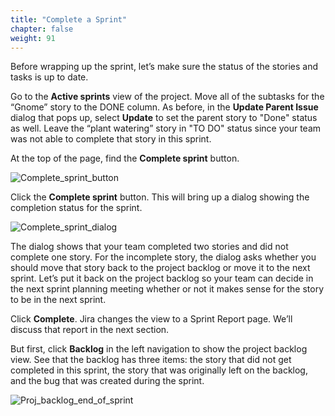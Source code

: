 ```yaml
---
title: "Complete a Sprint"
chapter: false
weight: 91
---
```


Before wrapping up the sprint, let’s make sure the status of the stories and tasks is up to date.  

Go to the **Active sprints** view of the project.  Move all of the subtasks for the “Gnome” story to the DONE column.  As before, in the **Update Parent Issue** dialog that pops up, select **Update** to set the parent story to "Done" status as well.   Leave the “plant watering” story in "TO DO" status since your team was not able to complete that story in this sprint.

At the top of the page, find the **Complete sprint** button.

![Complete_sprint_button](/images/90_Retrospective/Complete_sprint_button.png)

Click the **Complete sprint** button.  This will bring up a dialog showing the completion status for the sprint.

![Complete_sprint_dialog](/images/90_Retrospective/Complete_sprint_dialog.png)

The dialog shows that your team completed two stories and did not complete one story.  For the incomplete story, the dialog asks whether you should move that story back to the project backlog or move it to the next sprint.  Let’s put it back on the project backlog so your team can decide in the next sprint planning meeting whether or not it makes sense for the story to be in the next sprint.

Click **Complete**.   Jira changes the view to a Sprint Report page.  We’ll discuss that report in the next section.

But first, click **Backlog** in the left navigation to show the project backlog view.  See that the backlog has three items:  the story that did not get completed in this sprint, the story that was originally left on the backlog, and the bug that was created during the sprint.

![Proj_backlog_end_of_sprint](/images/90_Retrospective/Proj_backlog_end_of_sprint.png)
